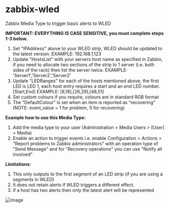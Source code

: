 # zabbix-wled
Zabbix Media Type to trigger basic alerts to WLED

**IMPORTANT: EVERYTHING IS CASE SENSITIVE, you must complete steps 1-3 below.**

1. Set "IPAddress" above to your WLED strip, WLED should be updated to the latest version.
EXAMPLE: 192.168.1.123
2. Update "HostsList" with your servers host name as specified in Zabbix, if you need to allocate two sections of the strip to 1 server (i.e. both sides of the rack) then list the server twice.
EXAMPLE: 'Server1','Server2','Server2'
3. Update "LEDRanges" for each of the hosts mentioned above, the first LED is LED 1, each host entry requires a start and an end LED number. [Start,End]
EXAMPLE: [8,18],[26,29],[48,51]
4. Set custom colours if you require, colours are in standard RGB format
5. The "DefaultColour" is set when an item is reported as "recovering" (NOTE: event_value = 1 for problem, 0 for recovering)

**Example how to use this Media Type:**
1. Add the media type to your user (Administration > Media Users > [User] > Media)
2. Enable an action to trigger events i.e. enable Configuration > Actions >  "Report problems to Zabbix administrators" with an operation type of "Send Message" and for "Recovery operations" you can use "Notify all involved"

**Limitations:**
1. This only outputs to the first segment of an LED strip (if you are using a segments in WLED)
2. It does not retain alerts if WLED triggers a different effect.
3. If a host has two alerts then only the latest alert will be represented 

![image](https://user-images.githubusercontent.com/16728336/147951998-3e0b5043-287c-432b-b4b6-ab7553028bd1.png)

